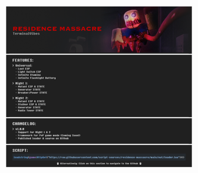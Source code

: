 [![Header](/assets/Header.png)](https://v3rm.net/threads/residence-massacre-esp-mods.5405)
[![Features](/assets/Features.png)](https://github.com/script-sources/residence-massacre/blob/main/README.md)
[![Changelog](/assets/Changelog.png)](https://github.com/script-sources/residence-massacre/blob/main/README.md)
[![Call to Action](/assets/Action.png)](https://github.com/script-sources/residence-massacre/blob/main/out/init.lua)